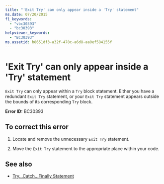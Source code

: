 ```yaml
---
title: "'Exit Try' can only appear inside a 'Try' statement"
ms.date: 07/20/2015
f1_keywords: 
  - "vbc30393"
  - "bc30393"
helpviewer_keywords: 
  - "BC30393"
ms.assetid: b8651df3-a32f-478c-a6d8-aa0ef584155f
---
```

# 'Exit Try' can only appear inside a 'Try' statement
`Exit Try` can only appear within a `Try` block statement. Either you have a redundant `Exit Try` statement, or your `Exit Try` statement appears outside the bounds of its corresponding `Try` block.  
  
 **Error ID:** BC30393  
  
## To correct this error  
  
1. Locate and remove the unnecessary `Exit Try` statement.  
  
2. Move the `Exit Try` statement to the appropriate place within your code.  
  
## See also

- [Try...Catch...Finally Statement](../language-reference/statements/try-catch-finally-statement.md)
